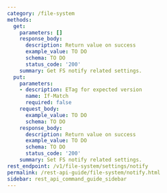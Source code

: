```yaml
---
category: /file-system
methods:
  get:
    parameters: []
    response_body:
      description: Return value on success
      example_value: TO DO
      schema: TO DO
      status_code: '200'
    summary: Get FS notify related settings.
  put:
    parameters:
    - description: ETag for expected version
      name: If-Match
      required: false
    request_body:
      example_value: TO DO
      schema: TO DO
    response_body:
      description: Return value on success
      example_value: TO DO
      schema: TO DO
      status_code: '200'
    summary: Set FS notify related settings.
rest_endpoint: /v1/file-system/settings/notify
permalink: /rest-api-guide/file-system/notify.html
sidebar: rest_api_command_guide_sidebar
---
```

